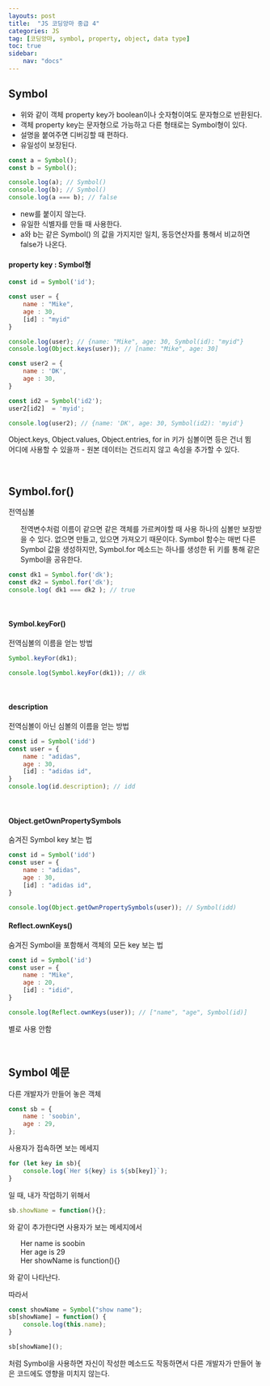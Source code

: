 ```yaml
---
layouts: post
title:  "JS 코딩앙마 중급 4"
categories: JS
tag: [코딩앙마, symbol, property, object, data type]
toc: true
sidebar:
    nav: "docs"
---
```


## Symbol

<ul>
<li>위와 같이 객체 property key가 boolean이나 숫자형이여도 문자형으로 반환된다.</li>
<li>객체 property key는 문자형으로 가능하고 다른 형태로는 Symbol형이 있다.</li>
<li>설명을 붙여주면 디버깅할 때 편하다.</li>
<li>유일성이 보장된다.</li>
</ul>

```js
const a = Symbol();
const b = Symbol();

console.log(a); // Symbol()
console.log(b); // Symbol()
console.log(a === b); // false
```
<ul>
<li>new를 붙이지 않는다.</li>
<li>유일한 식별자를 만들 때 사용한다.</li>
<li>a와 b는 같은 Symbol() 의 값을 가지지만 일치, 동등연산자를 통해서 비교하면 false가 나온다.</li>
</ul>

#### property key : Symbol형

```js
const id = Symbol('id');

const user = {
    name : "Mike",
    age : 30,
    [id] : "myid"
}

console.log(user); // {name: "Mike", age: 30, Symbol(id): "myid"}
console.log(Object.keys(user)); // [name: "Mike", age: 30]
```

```js
const user2 = {
    name : 'DK',
    age : 30,
}

const id2 = Symbol('id2');
user2[id2]  = 'myid';

console.log(user2); // {name: 'DK', age: 30, Symbol(id2): 'myid'}
```
Object.keys, Object.values, Object.entries, for in 키가 심볼이면 등은 건너 뜀<br/>
어디에 사용할 수 있을까 - 원본 데이터는 건드리지 않고 속성을 추가할 수 있다.

<br/>

## Symbol.for()

전역심볼

<ul>
전역변수처럼 이름이 같으면 같은 객체를 가르켜야할 때 사용
하나의 심볼만 보장받을 수 있다.
없으면 만들고, 있으면 가져오기 때문이다.
Symbol 함수는 매번 다른 Symbol 값을 생성하지만, Symbol.for 메소드는 하나를 생성한 뒤 키를 통해 같은 Symbol을 공유한다.
</ul>

```js
const dk1 = Symbol.for('dk');
const dk2 = Symbol.for('dk');
console.log( dk1 === dk2 ); // true
```

<br/>

#### Symbol.keyFor()

전역심볼의 이름을 얻는 방법
```js
Symbol.keyFor(dk1);

console.log(Symbol.keyFor(dk1)); // dk
```

<br/>

#### description

전역심볼이 아닌 심볼의 이름을 얻는 방법
```js
const id = Symbol('idd')
const user = {
    name : "adidas",
    age : 30,
    [id] : "adidas id",
}
console.log(id.description); // idd
```

<br/>

#### Object.getOwnPropertySymbols

숨겨진 Symbol key 보는 법
```js
const id = Symbol('idd')
const user = {
    name : "adidas",
    age : 30,
    [id] : "adidas id",
}

console.log(Object.getOwnPropertySymbols(user)); // Symbol(idd)
```

#### Reflect.ownKeys()

숨겨진 Symbol을 포함해서 객체의 모든 key 보는 법
```js
const id = Symbol('id')
const user = {
    name : "Mike",
    age : 20,
    [id] : "idid",
}

console.log(Reflect.ownKeys(user)); // ["name", "age", Symbol(id)]
```
별로 사용 안함

<br/>

## Symbol 예문

다른 개발자가 만들어 놓은 객체
```js
const sb = {
    name : 'soobin',
    age : 29,
};
```

사용자가 접속하면 보는 메세지
```js
for (let key in sb){
    console.log(`Her ${key} is ${sb[key]}`);
}
```

일 때, 내가 작업하기 위해서
```js
sb.showName = function(){};
```

와 같이 추가한다면 사용자가 보는 메세지에서
<ul>
Her name is soobin<br/>
Her age is 29<br/>
Her showName is function(){}<br/>
</ul>
와 같이 나타난다.

따라서
```js
const showName = Symbol("show name");
sb[showName] = function() {
    console.log(this.name);
}

sb[showName]();
```
처럼 Symbol을 사용하면 자신이 작성한 메소드도 작동하면서 다른 개발자가 만들어 놓은 코드에도 영향을 미치지 않는다.